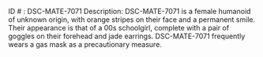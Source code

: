 ID # : DSC-MATE-7071
Description: DSC-MATE-7071 is a female humanoid of unknown origin, with orange stripes on their face and a permanent smile. Their appearance is that of a 00s schoolgirl, complete with a pair of goggles on their forehead and jade earrings. DSC-MATE-7071 frequently wears a gas mask as a precautionary measure.